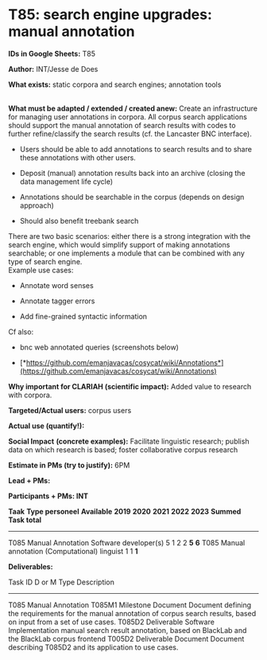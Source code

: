 T85: search engine upgrades: manual annotation 
===============================================

**IDs in Google Sheets:** T85

**Author:** INT/Jesse de Does

**What exists:** static corpora and search engines; annotation tools

**\
What must be adapted / extended / created anew:** Create an
infrastructure for managing user annotations in corpora. All corpus
search applications should support the manual annotation of search
results with codes to further refine/classify the search results (cf.
the Lancaster BNC interface).

-   Users should be able to add annotations to search results and to
     share these annotations with other users.

-   Deposit (manual) annotation results back into an archive (closing
     the data management life cycle)

-   Annotations should be searchable in the corpus (depends on
     design approach)

-   Should also benefit treebank search

There are two basic scenarios: either there is a strong integration with
the search engine, which would simplify support of making annotations
searchable; or one implements a module that can be combined with any
type of search engine.\
Example use cases:

-   Annotate word senses

-   Annotate tagger errors

-   Add fine-grained syntactic information

Cf also:

-   bnc web annotated queries (screenshots below)

-   [*https://github.com/emanjavacas/cosycat/wiki/Annotations*](https://github.com/emanjavacas/cosycat/wiki/Annotations)

**Why important for CLARIAH (scientific impact):** Added value to
research with corpora.

**Targeted/Actual users:** corpus users

**Actual use (quantify!):**

**Social Impact** **(concrete examples):** Facilitate linguistic
research; publish data on which research is based; foster collaborative
corpus research

**Estimate in PMs (try to justify):** 6PM

**Lead + PMs:**

**Participants + PMs: INT**

  **Taak**                 **Type personeel**         **Available**   **2019**   **2020**   **2021**   **2022**   **2023**   **Summed**   **Task total**
  ------------------------ -------------------------- --------------- ---------- ---------- ---------- ---------- ---------- ------------ ----------------
  T085 Manual Annotation   Software developer(s)      5               1          2          2                                **5**        **6**
  T085 Manual annotation   (Computational) linguist   1               1                                                      **1**        

**Deliverables:**

  Task                     ID       D or M        Type       Description
  ------------------------ -------- ------------- ---------- --------------------------------------------------------------------------------------------------------------------------------
  T085 Manual Annotation   T085M1   Milestone     Document   Document defining the requirements for the manual annotation of corpus search results, based on input from a set of use cases.
                           T085D2   Deliverable   Software   Implementation manual search result annotation, based on BlackLab and the BlackLab corpus frontend
                           T005D2   Deliverable   Document   Document describing T085D2 and its application to use cases.


